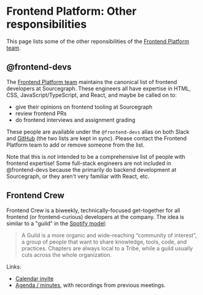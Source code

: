 # Frontend Platform: Other responsibilities

This page lists some of the other reponsibilities of the [Frontend Platform
team](./index.md).

## @frontend-devs

The [Frontend Platform team](./index.md) maintains the canonical list of frontend developers at Sourcegraph. These engineers all have expertise in HTML, CSS, JavaScript/TypeScript, and React, and maybe be called on to:

- give their opinions on frontend tooling at Sourcegraph
- review frontend PRs
- do frontend interviews and assignment grading

These people are available under the `@frontend-devs` alias on both Slack and [GitHub](https://github.com/orgs/sourcegraph/teams/frontend-devs) (the two lists are kept in sync). Please contact the Frontend Platform team to add or remove someone from the list.

Note that this is _not_ intended to be a comprehensive list of people with frontend expertise! Some full-stack engineers are not included in @frontend-devs because the primarily do backend development at Sourcegraph, or they aren't very familiar with React, etc.

## Frontend Crew

Frontend Crew is a biweekly, technically-focused get-together for all frontend (or frontend-curious) developers at the company. The idea is similar to a "guild" in the [Spotify model](https://blog.crisp.se/wp-content/uploads/2012/11/SpotifyScaling.pdf):

> A Guild is a more organic and wide-reaching “community of interest”, a group
> of people that want to share knowledge, tools, code, and practices. Chapters
> are always local to a Tribe, while a guild usually cuts across the whole
> organization.

Links:

- [Calendar invite](https://calendar.google.com/event?action=TEMPLATE&tmeid=bTkzZGQ0cjc2aWJzbDIwZm05bWZldm1vY2pfMjAyMTEyMDJUMTYwMDAwWiBwYXRyaWNrQHNvdXJjZWdyYXBoLmNvbQ&tmsrc=patrick%40sourcegraph.com&scp=ALL)
- [Agenda / minutes](https://docs.google.com/document/d/1el48U_HejMzoUjQ_l2glyPSFkuqTCr_IvIvkfu2zNNY/edit#),
  with recordings from previous meetings.
